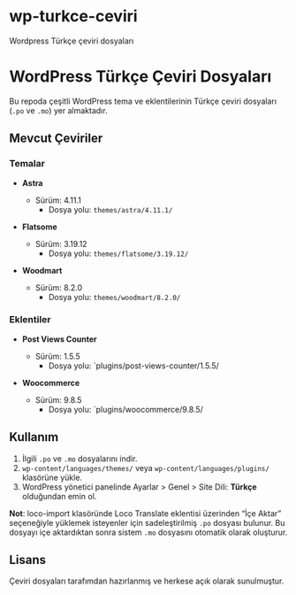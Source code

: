 # wp-turkce-ceviri
Wordpress Türkçe çeviri dosyaları

# WordPress Türkçe Çeviri Dosyaları

Bu repoda çeşitli WordPress tema ve eklentilerinin Türkçe çeviri dosyaları (`.po` ve `.mo`) yer almaktadır.

## Mevcut Çeviriler

### Temalar
- **Astra**  
  - Sürüm: 4.11.1  
    - Dosya yolu: `themes/astra/4.11.1/`

- **Flatsome**  
  - Sürüm: 3.19.12  
    - Dosya yolu: `themes/flatsome/3.19.12/`

- **Woodmart**  
  - Sürüm: 8.2.0  
    - Dosya yolu: `themes/woodmart/8.2.0/`

### Eklentiler
- **Post Views Counter**  
  - Sürüm: 1.5.5  
    - Dosya yolu: `plugins/post-views-counter/1.5.5/

- **Woocommerce**  
  - Sürüm: 9.8.5  
    - Dosya yolu: `plugins/woocommerce/9.8.5/

## Kullanım

1. İlgili `.po` ve `.mo` dosyalarını indir.
2. `wp-content/languages/themes/` veya `wp-content/languages/plugins/` klasörüne yükle.
3. WordPress yönetici panelinde Ayarlar > Genel > Site Dili: **Türkçe** olduğundan emin ol.

**Not**: loco-import klasöründe Loco Translate eklentisi üzerinden “İçe Aktar” seçeneğiyle yüklemek isteyenler için sadeleştirilmiş `.po` dosyası bulunur. Bu dosyayı içe aktardıktan sonra sistem `.mo` dosyasını otomatik olarak oluşturur.

## Lisans

Çeviri dosyaları tarafımdan hazırlanmış ve herkese açık olarak sunulmuştur.
